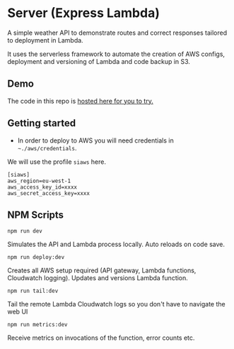 # Server (Express Lambda)

A simple weather API to demonstrate routes and correct responses tailored to deployment in Lambda.

It uses the serverless framework to automate the creation of AWS configs, deployment and versioning of Lambda and code backup in S3.

## Demo

The code in this repo is [hosted here for you to try.](https://d2wpfdzxndct17.cloudfront.net)

## Getting started

* In order to deploy to AWS you will need credentials in `~./aws/credentials`. 

We will use the profile `siaws` here.
```
[siaws]
aws_region=eu-west-1
aws_access_key_id=xxxx
aws_secret_access_key=xxxx
```

## NPM Scripts

`npm run dev`

Simulates the API and Lambda process locally. Auto reloads on code save.


`npm run deploy:dev`

Creates all AWS setup required (API gateway, Lambda functions, Cloudwatch logging). Updates and versions Lambda function.


`npm run tail:dev`

Tail the remote Lambda Cloudwatch logs so you don't have to navigate the web UI

`npm run metrics:dev`

Receive metrics on invocations of the function, error counts etc.
